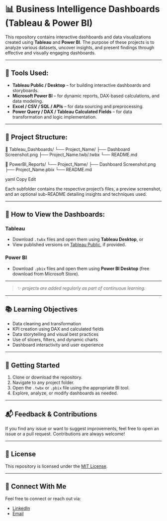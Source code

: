 # 📊 Business Intelligence Dashboards (Tableau & Power BI)

This repository contains interactive dashboards and data visualizations created using **Tableau** and **Power BI**. The purpose of these projects is to analyze various datasets, uncover insights, and present findings through effective and visually engaging dashboards.

---

## 🧰 Tools Used:

- **Tableau Public / Desktop** – for building interactive dashboards and storyboards.
- **Microsoft Power BI** – for dynamic reports, DAX-based calculations, and data modeling.
- **Excel / CSV / SQL / APIs** – for data sourcing and preprocessing.
- **Power Query / DAX / Tableau Calculated Fields** – for data transformation and logic implementation.

---

## 📁 Project Structure:

📂 Tableau_Dashboards/
└── Project_Name/
├── Dashboard Screenshot.png
├── Project_Name.twb/.twbx
└── README.md

📂 PowerBI_Reports/
└── Project_Name/
├── Dashboard Screenshot.png
├── Project_Name.pbix
└── README.md

yaml
Copy
Edit

Each subfolder contains the respective project’s files, a preview screenshot, and an optional sub-README detailing insights and techniques used.

---

## 📌 How to View the Dashboards:

### Tableau
- Download `.twbx` files and open them using **Tableau Desktop**, or
- View published versions on [Tableau Public](https://public.tableau.com/), if provided.

### Power BI
- Download `.pbix` files and open them using **Power BI Desktop** (free download from Microsoft Store).

---

> ✨ *projects are added regularly as part of continuous learning.*

---

## 📚 Learning Objectives

- Data cleaning and transformation
- KPI creation using DAX and calculated fields
- Data storytelling and visual best practices
- Use of slicers, filters, and dynamic charts
- Dashboard interactivity and user experience

---

## 🚀 Getting Started

1. Clone or download the repository.
2. Navigate to any project folder.
3. Open the `.twbx` or `.pbix` file using the appropriate BI tool.
4. Explore, analyze, or modify dashboards as needed.

---

## 📬 Feedback & Contributions

If you find any issue or want to suggest improvements, feel free to open an issue or a pull request. Contributions are always welcome!

---

## 📜 License

This repository is licensed under the [MIT License](LICENSE).

---

## 🙌 Connect With Me

Feel free to connect or reach out via:
- [LinkedIn](https://www.linkedin.com/in/shaikarshadansari/)
- [Email](arshadshaik396@gmail.com)
